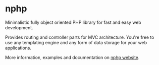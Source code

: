 # nphp

Minimalistic fully object oriented PHP library for fast and easy web development.

Provides routing and controller parts for MVC architecture. You're free to use any templating engine and any form of data storage for your web applications.

More information, examples and documentation on [nphp website][1].

[1]: http://akristof.github.com/nphp